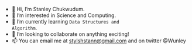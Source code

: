 - 👋 Hi, I’m Stanley Chukwudum.
- 👀 I’m interested in Science and Computing.
- 🌱 I’m currently learning <code>Data Structures and Algorithm</code>.
- 💞️ I’m looking to collaborate on anything exciting!
- 📫 You can email me at stylshstann@gmail.com and on twitter @Wunley

<!---
wunley/wunley is a ✨ special ✨ repository because its `README.md` (this file) appears on your GitHub profile.
You can click the Preview link to take a look at your changes.
--->
